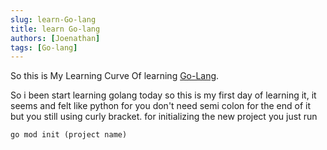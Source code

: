 ```yaml
---
slug: learn-Go-lang
title: learn Go-lang
authors: [Joenathan]
tags: [Go-lang]
---
```

So this is My Learning Curve Of learning [Go-Lang](https://go.dev/).

So i been start learning golang today so this is my first day of learning it, it seems and felt like python for you don't need semi colon for the end of it but you still using curly bracket. for initializing the new project you just run

`go mod init (project name)`
